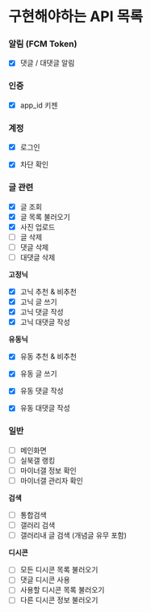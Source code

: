 # 구현해야하는 API 목록

### 알림 (FCM Token)
- [x] 댓글 / 대댓글 알림

### 인증
- [x] app_id 키젠

### 계정
- [x] 로그인
- [x] 차단 확인


### 글 관련
- [x] 글 조회
- [x] 글 목록 불러오기
- [x] 사진 업로드
- [ ] 글 삭제
- [ ] 댓글 삭제
- [ ] 대댓글 삭제

**고정닉**
- [x] 고닉 추천 & 비추천 
- [x] 고닉 글 쓰기
- [x] 고닉 댓글 작성
- [x] 고닉 대댓글 작성

**유동닉**
- [x] 유동 추천 & 비추천 
- [x] 유동 글 쓰기
- [x] 유동 댓글 작성
- [x] 유동 대댓글 작성


### 일반
- [ ] 메인화면
- [ ] 실북갤 랭킹
- [ ] 마이너갤 정보 확인
- [ ] 마이너갤 관리자 확인

**검색**
- [ ] 통합검색
- [ ] 갤러리 검색
- [ ] 갤러리내 글 검색 (개념글 유무 포함)

**디시콘**
- [ ] 모든 디시콘 목록 불러오기
- [ ] 댓글 디시콘 사용
- [ ] 사용할 디시콘 목록 불러오기
- [ ] 다른 디시콘 정보 불러오기
